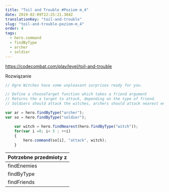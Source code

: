 ```yaml
---
title: "Toil and Trouble #Poziom m_4"
date: 2019-02-09T22:25:21.304Z
translationKey: "toil-and-trouble"
slug: "toil-and-trouble-poziom-m_4"
order: 4
tags:
  - hero.command
  - findByType
  - archer
  - soldier
---
```


> 

https://codecombat.com/play/level/toil-and-trouble

Rozwiązanie

```javascript
// Ogre Witches have some unpleasant surprises ready for you.

// Define a chooseTarget function which takes a friend argument
// Returns the a target to attack, depending on the type of friend.
// Soldiers should attack the witches, archers should attack nearest enemy.

var ar = hero.findByType("archer");
var so = hero.findByType("soldier");

    var witch = hero.findNearest(hero.findByType("witch"));
    for(var i =0; i< 5 ; ++i)
    {
        hero.command(so[i], "attack", witch);
    }

```

Potrzebne przedmioty z |
--- |
findEnemies |
findByType |
findFriends |


